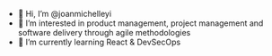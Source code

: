 - 👋 Hi, I’m @joanmichelleyi
- 👀 I’m interested in product management, project management and software delivery through agile methodologies
- 🌱 I’m currently learning React & DevSecOps
<!---
joanmichelleyi/joanmichelleyi is a ✨ special ✨ repository because its `README.md` (this file) appears on your GitHub profile.
You can click the Preview link to take a look at your changes.
--->
